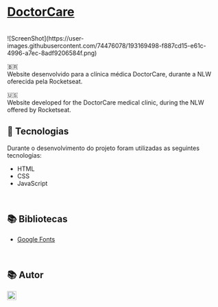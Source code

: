# [DoctorCare](https://eduardovisconti.github.io/DoctorCare/)

<br>
![ScreenShot](https://user-images.githubusercontent.com/74476078/193169498-f887cd15-e61c-4996-a7ec-8adf9206584f.png)
<br>

🇧🇷
<br>
Website desenvolvido para a clínica médica DoctorCare, durante a NLW oferecida pela Rocketseat.
<br>

🇺🇸
<br>
Website developed for the DoctorCare medical clinic, during the NLW offered by Rocketseat.
<br>

## 🚀 Tecnologias
Durante o desenvolvimento do projeto foram utilizadas as seguintes tecnologias:
* HTML
* CSS
* JavaScript

<br>

## 📚 Bibliotecas
* [Google Fonts](https://fonts.google.com/)

<br>

## 📚 Autor
<a href="https://www.linkedin.com/in/eduardo-visconti/" target="_blank"><img align="left" src="https://raw.githubusercontent.com/yushi1007/yushi1007/main/images/linkedin.svg" alt="" width="21px"/></a>
